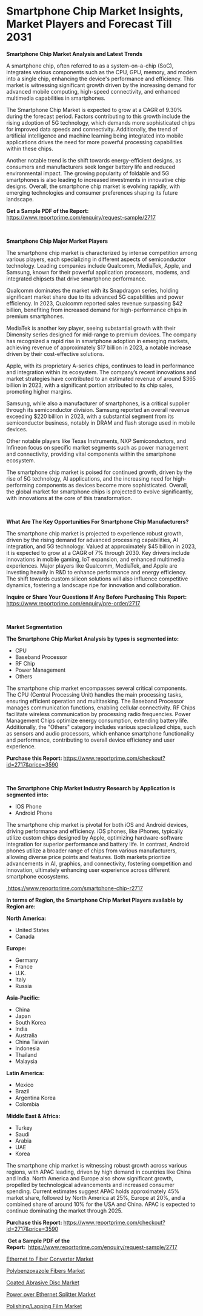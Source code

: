 <p><h1>Smartphone Chip Market Insights, Market Players and Forecast Till 2031</h1></p><p><strong>Smartphone Chip Market Analysis and Latest Trends</strong></p>
<p><p>A smartphone chip, often referred to as a system-on-a-chip (SoC), integrates various components such as the CPU, GPU, memory, and modem into a single chip, enhancing the device's performance and efficiency. This market is witnessing significant growth driven by the increasing demand for advanced mobile computing, high-speed connectivity, and enhanced multimedia capabilities in smartphones.</p><p>The Smartphone Chip Market is expected to grow at a CAGR of 9.30% during the forecast period. Factors contributing to this growth include the rising adoption of 5G technology, which demands more sophisticated chips for improved data speeds and connectivity. Additionally, the trend of artificial intelligence and machine learning being integrated into mobile applications drives the need for more powerful processing capabilities within these chips.</p><p>Another notable trend is the shift towards energy-efficient designs, as consumers and manufacturers seek longer battery life and reduced environmental impact. The growing popularity of foldable and 5G smartphones is also leading to increased investments in innovative chip designs. Overall, the smartphone chip market is evolving rapidly, with emerging technologies and consumer preferences shaping its future landscape.</p></p>
<p><strong>Get a Sample PDF of the Report:&nbsp;</strong> <a href="https://www.reportprime.com/enquiry/request-sample/2717">https://www.reportprime.com/enquiry/request-sample/2717</a></p>
<p>&nbsp;</p>
<p><strong>Smartphone Chip Major Market Players</strong></p>
<p><p>The smartphone chip market is characterized by intense competition among various players, each specializing in different aspects of semiconductor technology. Leading companies include Qualcomm, MediaTek, Apple, and Samsung, known for their powerful application processors, modems, and integrated chipsets that drive smartphone performance.</p><p>Qualcomm dominates the market with its Snapdragon series, holding significant market share due to its advanced 5G capabilities and power efficiency. In 2023, Qualcomm reported sales revenue surpassing $42 billion, benefiting from increased demand for high-performance chips in premium smartphones.</p><p>MediaTek is another key player, seeing substantial growth with their Dimensity series designed for mid-range to premium devices. The company has recognized a rapid rise in smartphone adoption in emerging markets, achieving revenue of approximately $17 billion in 2023, a notable increase driven by their cost-effective solutions.</p><p>Apple, with its proprietary A-series chips, continues to lead in performance and integration within its ecosystem. The company’s recent innovations and market strategies have contributed to an estimated revenue of around $365 billion in 2023, with a significant portion attributed to its chip sales, promoting higher margins.</p><p>Samsung, while also a manufacturer of smartphones, is a critical supplier through its semiconductor division. Samsung reported an overall revenue exceeding $220 billion in 2023, with a substantial segment from its semiconductor business, notably in DRAM and flash storage used in mobile devices.</p><p>Other notable players like Texas Instruments, NXP Semiconductors, and Infineon focus on specific market segments such as power management and connectivity, providing vital components within the smartphone ecosystem.</p><p>The smartphone chip market is poised for continued growth, driven by the rise of 5G technology, AI applications, and the increasing need for high-performing components as devices become more sophisticated. Overall, the global market for smartphone chips is projected to evolve significantly, with innovations at the core of this transformation.</p></p>
<p>&nbsp;</p>
<p><strong>What Are The Key Opportunities For Smartphone Chip Manufacturers?</strong></p>
<p><p>The smartphone chip market is projected to experience robust growth, driven by the rising demand for advanced processing capabilities, AI integration, and 5G technology. Valued at approximately $45 billion in 2023, it is expected to grow at a CAGR of 7% through 2030. Key drivers include innovations in mobile gaming, IoT expansion, and enhanced multimedia experiences. Major players like Qualcomm, MediaTek, and Apple are investing heavily in R&D to enhance performance and energy efficiency. The shift towards custom silicon solutions will also influence competitive dynamics, fostering a landscape ripe for innovation and collaboration.</p></p>
<p><strong>Inquire or Share Your Questions If Any Before Purchasing This Report:</strong> <a href="https://www.reportprime.com/enquiry/pre-order/2717">https://www.reportprime.com/enquiry/pre-order/2717</a></p>
<p>&nbsp;</p>
<p><strong>Market Segmentation</strong></p>
<p><strong>The Smartphone Chip Market Analysis by types is segmented into:</strong></p>
<p><ul><li>CPU</li><li>Baseband Processor</li><li>RF Chip</li><li>Power Management</li><li>Others</li></ul></p>
<p><p>The smartphone chip market encompasses several critical components. The CPU (Central Processing Unit) handles the main processing tasks, ensuring efficient operation and multitasking. The Baseband Processor manages communication functions, enabling cellular connectivity. RF Chips facilitate wireless communication by processing radio frequencies. Power Management Chips optimize energy consumption, extending battery life. Additionally, the "Others" category includes various specialized chips, such as sensors and audio processors, which enhance smartphone functionality and performance, contributing to overall device efficiency and user experience.</p></p>
<p><strong>Purchase this Report:&nbsp;</strong><a href="https://www.reportprime.com/checkout?id=2717&price=3590">https://www.reportprime.com/checkout?id=2717&price=3590</a></p>
<p>&nbsp;</p>
<p><strong>The Smartphone Chip Market Industry Research by Application is segmented into:</strong></p>
<p><ul><li>IOS Phone</li><li>Android Phone</li></ul></p>
<p><p>The smartphone chip market is pivotal for both iOS and Android devices, driving performance and efficiency. iOS phones, like iPhones, typically utilize custom chips designed by Apple, optimizing hardware-software integration for superior performance and battery life. In contrast, Android phones utilize a broader range of chips from various manufacturers, allowing diverse price points and features. Both markets prioritize advancements in AI, graphics, and connectivity, fostering competition and innovation, ultimately enhancing user experience across different smartphone ecosystems.</p></p>
<p><a href="https://www.reportprime.com/smartphone-chip-r2717">&nbsp;https://www.reportprime.com/smartphone-chip-r2717</a></p>
<p><strong>In terms of Region, the Smartphone Chip Market Players available by Region are:</strong></p>
<p>
    <p> <strong> North America: </strong>
        <ul>
            <li>United States</li>
            <li>Canada</li>
        </ul>
        </p> 
    <p> <strong> Europe: </strong>
        <ul>
            <li>Germany</li>
            <li>France</li>
            <li>U.K.</li>
            <li>Italy</li>
            <li>Russia</li>
        </ul>
        </p> 
    <p> <strong> Asia-Pacific: </strong>
        <ul>
            <li>China</li>
            <li>Japan</li>
            <li>South Korea</li>
            <li>India</li>
            <li>Australia</li>
            <li>China Taiwan</li>
            <li>Indonesia</li>
            <li>Thailand</li>
            <li>Malaysia</li>
        </ul>
        </p> 
    <p> <strong> Latin America: </strong>
        <ul>
            <li>Mexico</li>
            <li>Brazil</li>
            <li>Argentina Korea</li>
            <li>Colombia</li>
        </ul>
        </p> 
    <p> <strong> Middle East & Africa: </strong>
        <ul>
            <li>Turkey</li>
            <li>Saudi</li>
            <li>Arabia</li>
            <li>UAE</li>
            <li>Korea</li>
        </ul>
    </p>
    </p>
<p><p>The smartphone chip market is witnessing robust growth across various regions, with APAC leading, driven by high demand in countries like China and India. North America and Europe also show significant growth, propelled by technological advancements and increased consumer spending. Current estimates suggest APAC holds approximately 45% market share, followed by North America at 25%, Europe at 20%, and a combined share of around 10% for the USA and China. APAC is expected to continue dominating the market through 2025.</p></p>
<p><strong>Purchase this Report: </strong><a href="https://www.reportprime.com/checkout?id=2717&price=3590">https://www.reportprime.com/checkout?id=2717&price=3590</a></p>
<p>&nbsp;<strong>Get a Sample PDF of the Report:&nbsp;&nbsp;</strong><a href="https://www.reportprime.com/enquiry/request-sample/2717">https://www.reportprime.com/enquiry/request-sample/2717</a></p>
<p><strong></strong></p>
<p><p><a href="https://github.com/HobertDavis43/Market-Research-Report-List-1/blob/main/ethernet-to-fiber-converter-market.md">Ethernet to Fiber Converter Market</a></p><p><a href="https://issuu.com/reportprime-2/docs/polybenzoxazole-fibers-market-size-_079299360bb8a4">Polybenzoxazole Fibers Market</a></p><p><a href="https://www.linkedin.com/pulse/coated-abrasive-disc-market-size-growth-trends-industry-ondfe?trackingId=QnbY33m1ThOqdZ0nSQ66AQ%3D%3D">Coated Abrasive Disc Market</a></p><p><a href="https://github.com/AshikRahman991/Market-Research-Report-List-1/blob/main/power-over-ethernet-splitter-market.md">Power over Ethernet Splitter Market</a></p><p><a href="https://issuu.com/reportprime-2/docs/polishinglapping-film-market-size-2_f112880749a345">Polishing/Lapping Film Market</a></p></p>